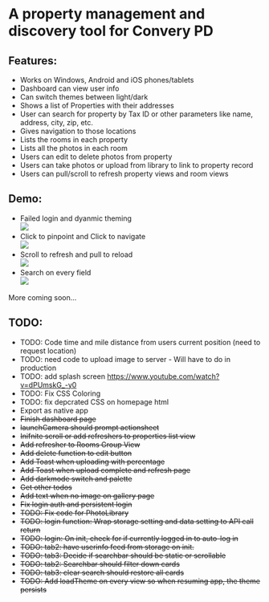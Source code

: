# A property management and discovery tool for Convery PD   

## Features:
- Works on Windows, Android and iOS phones/tablets   
- Dashboard can view user info   
- Can switch themes between light/dark   
- Shows a list of Properties with their addresses   
- User can search for property by Tax ID or other parameters like name, address, city, zip, etc.  
- Gives navigation to those locations   
- Lists the rooms in each property    
- Lists all the photos in each room   
- Users can edit to delete photos from property   
- Users can take photos or upload from library to link to property record  
- Users can pull/scroll to refresh property views and room views    

## Demo:   
- Failed login and dyanmic theming    
[![](http://img.youtube.com/vi/ZOqezijjp6Q/0.jpg)](http://www.youtube.com/watch?v=ZOqezijjp6Q)
- Click to pinpoint and Click to navigate    
[![](http://img.youtube.com/vi/ekl2z9gSGLo/0.jpg)](http://www.youtube.com/watch?v=ekl2z9gSGLo)    
- Scroll to refresh and pull to reload     
[![](http://img.youtube.com/vi/lKdOAUxiVLs/0.jpg)](http://www.youtube.com/watch?v=lKdOAUxiVLs)   
- Search on every field     
[![](http://img.youtube.com/vi/BAscJwnGfjg/0.jpg)](http://www.youtube.com/watch?v=BAscJwnGfjg)   

More coming soon...
  
## TODO:    
- TODO: Code time and mile distance from users current position (need to request location)    
- TODO: need code to upload image to server - Will have to do in production    
- TODO: add splash screen https://www.youtube.com/watch?v=dPUmskG_-y0    
- TODO: Fix CSS Coloring    
- TODO: fix depcrated CSS on homepage html    
- Export as native app    
- ~~Finish dashboard page~~    
- ~~launchCamera should prompt actionsheet~~    
- ~~Inifnite scroll or add refreshers to properties list view~~   
- ~~Add refresher to Rooms Group View~~   
- ~~Add delete function to edit button~~   
- ~~Add Toast when uploading with percentage~~   
- ~~Add Toast when upload complete and refresh page~~   
- ~~Add darkmode switch and palette~~    
- ~~Get other todos~~   
- ~~Add text when no image on gallery page~~    
- ~~Fix login auth and persistent login~~     
- ~~TODO: Fix code for PhotoLibrary~~   
- ~~TODO: login function: Wrap storage setting and data setting to API call return~~   
- ~~TODO: login: On init, check for if currently logged in to auto-log in~~   
- ~~TODO: tab2: have userinfo feed from storage on init.~~   
- ~~TODO: tab3: Decide if searchbar should be static or scrollable~~      
- ~~TODO: tab2: Searchbar should filter down cards~~    
- ~~TODO: tab3: clear search should restore all cards~~   
- ~~TODO: Add loadTheme on every view so when resuming app, the theme persists~~   